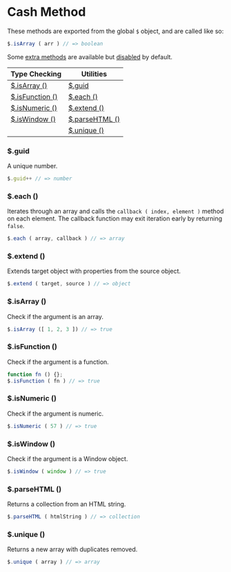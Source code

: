 # Cash Method
These methods are exported from the global `$` object, and are called like so:

```js
$.isArray ( arr ) // => boolean
```

Some [extra methods](https://github.com/fabiospampinato/cash/tree/master/src/extra) are available but [disabled](https://github.com/fabiospampinato/cash/blob/master/pacco.json#L3) by default.

| Type Checking                   | Utilities                     |
| ------------------------------- | ----------------------------- |
| [$.isArray ()](#isarray-)       | [$.guid](#guid)               |
| [$.isFunction ()](#isfunction-) | [$.each ()](#each-)           |
| [$.isNumeric ()](#isnumeric-)   | [$.extend ()](#extend-)       |
| [$.isWindow ()](#iswindow-)     | [$.parseHTML ()](#parsehtml-) |
|                                 | [$.unique ()](#unique-)       |

### $.guid

A unique number.

```js
$.guid++ // => number
```

### $.each ()

Iterates through an array and calls the `callback ( index, element )` method on each element. The callback function may exit iteration early by returning `false`.

```js
$.each ( array, callback ) // => array
```

### $.extend ()

Extends target object with properties from the source object.

```js
$.extend ( target, source ) // => object
```

### $.isArray ()

Check if the argument is an array.

```js
$.isArray ([ 1, 2, 3 ]) // => true
```

### $.isFunction ()

Check if the argument is a function.

```js
function fn () {};
$.isFunction ( fn ) // => true
```

### $.isNumeric ()

Check if the argument is numeric.

```js
$.isNumeric ( 57 ) // => true
```

### $.isWindow ()

Check if the argument is a Window object.

```js
$.isWindow ( window ) // => true
```

### $.parseHTML ()

Returns a collection from an HTML string.

```js
$.parseHTML ( htmlString ) // => collection
```

### $.unique ()

Returns a new array with duplicates removed.

```js
$.unique ( array ) // => array
```
